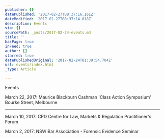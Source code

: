```yaml
---
publisher: {}
datePublished: '2017-02-27T08:37:16.161Z'
dateModified: '2017-02-27T08:37:14.818Z'
description: Events
via: {}
sourcePath: _posts/2017-02-24-events.md
title: ''
hasPage: true
inFeed: true
author: []
starred: true
datePublishedOriginal: '2017-02-24T01:39:54.704Z'
url: events/index.html
_type: Article

---
```

Events

March 22, 2017: Maurice Blackburn Cashman 'Class Action Symposium' Bourke Street, Melbourne

---

March 10, 2017: CPD Centre for Law, Markets & Regulation Practitioner's Forum

March 2, 2017: NSW Bar Association - Forensic Evidence Seminar
